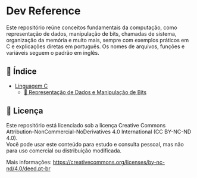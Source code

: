 # Dev Reference

Este repositório reúne conceitos fundamentais da computação, como representação de dados, manipulação de bits, chamadas de sistema, organização da memória e muito mais, sempre com exemplos práticos em C e explicações diretas em português. Os nomes de arquivos, funções e variáveis seguem o padrão em inglês.

## 📂 Índice

- [Linguagem C](/references/c/README.md)
  - [🧠 Representação de Dados e Manipulação de Bits](/references/c/data-representation.md)

## 📜 Licença

Este repositório está licenciado sob a licença Creative Commons Attribution-NonCommercial-NoDerivatives 4.0 International (CC BY-NC-ND 4.0).  
Você pode usar este conteúdo para estudo e consulta pessoal, mas não para uso comercial ou distribuição modificada.

Mais informações: https://creativecommons.org/licenses/by-nc-nd/4.0/deed.pt-br